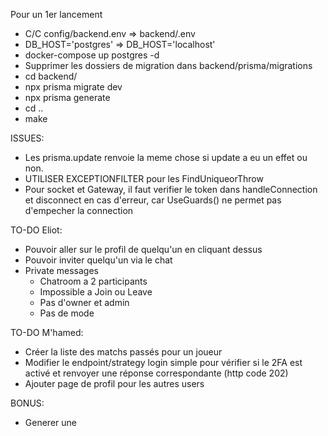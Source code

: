 Pour un 1er lancement
- C/C config/backend.env => backend/.env
- DB_HOST='postgres' => DB_HOST='localhost'
- docker-compose up postgres -d
- Supprimer les dossiers de migration dans backend/prisma/migrations
- cd backend/
- npx prisma migrate dev
- npx prisma generate
- cd ..
- make


ISSUES:
- Les prisma.update renvoie la meme chose si update a eu un effet ou non.
- UTILISER EXCEPTIONFILTER pour les FindUniqueorThrow
- Pour socket et Gateway, il faut verifier le token dans handleConnection et disconnect en cas d'erreur, car UseGuards() ne permet pas d'empecher la connection

TO-DO Eliot:
- Pouvoir aller sur le profil de quelqu'un en cliquant dessus
- Pouvoir inviter quelqu'un via le chat
- Private messages
	- Chatroom a 2 participants
	- Impossible a Join ou Leave
	- Pas d'owner et admin
	- Pas de mode

TO-DO M'hamed:

- Créer la liste des matchs passés pour un joueur
- Modifier le endpoint/strategy login simple pour vérifier si le 2FA est activé et renvoyer une réponse correspondante (http code 202)
- Ajouter page de profil pour les autres users


BONUS:
- Generer une <datalist> de nickname pour les suggestions dans les <input type="text">

